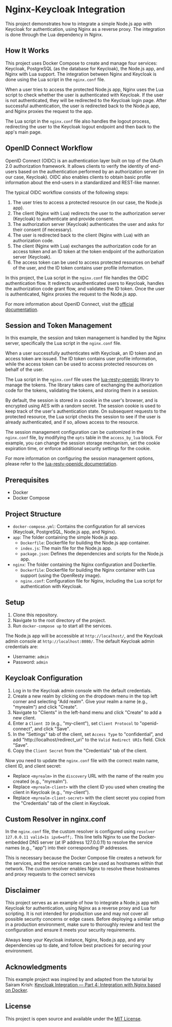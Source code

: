 # Nginx-Keycloak Integration

This project demonstrates how to integrate a simple Node.js app with Keycloak for authentication, using Nginx as a reverse proxy. The integration is done through the Lua dependency in Nginx.

## How It Works

This project uses Docker Compose to create and manage four services: Keycloak, PostgreSQL (as the database for Keycloak), the Node.js app, and Nginx with Lua support. The integration between Nginx and Keycloak is done using the Lua script in the `nginx.conf` file.

When a user tries to access the protected Node.js app, Nginx uses the Lua script to check whether the user is authenticated with Keycloak. If the user is not authenticated, they will be redirected to the Keycloak login page. After successful authentication, the user is redirected back to the Node.js app, and Nginx proxies the request to the app.

The Lua script in the `nginx.conf` file also handles the logout process, redirecting the user to the Keycloak logout endpoint and then back to the app's main page.

## OpenID Connect Workflow

OpenID Connect (OIDC) is an authentication layer built on top of the OAuth 2.0 authorization framework. It allows clients to verify the identity of end-users based on the authentication performed by an authorization server (in our case, Keycloak). OIDC also enables clients to obtain basic profile information about the end-users in a standardized and REST-like manner.

The typical OIDC workflow consists of the following steps:

1. The user tries to access a protected resource (in our case, the Node.js app).
2. The client (Nginx with Lua) redirects the user to the authorization server (Keycloak) to authenticate and provide consent.
3. The authorization server (Keycloak) authenticates the user and asks for their consent (if necessary).
4. The user is redirected back to the client (Nginx with Lua) with an authorization code.
5. The client (Nginx with Lua) exchanges the authorization code for an access token and an ID token at the token endpoint of the authorization server (Keycloak).
6. The access token can be used to access protected resources on behalf of the user, and the ID token contains user profile information.

In this project, the Lua script in the `nginx.conf` file handles the OIDC authentication flow. It redirects unauthenticated users to Keycloak, handles the authorization code grant flow, and validates the ID token. Once the user is authenticated, Nginx proxies the request to the Node.js app.

For more information about OpenID Connect, visit the [official documentation](https://openid.net/connect/).

## Session and Token Management

In this example, the session and token management is handled by the Nginx server, specifically the Lua script in the `nginx.conf` file.

When a user successfully authenticates with Keycloak, an ID token and an access token are issued. The ID token contains user profile information, while the access token can be used to access protected resources on behalf of the user.

The Lua script in the `nginx.conf` file uses the [lua-resty-openidc](https://github.com/zmartzone/lua-resty-openidc) library to manage the tokens. The library takes care of exchanging the authorization code for the tokens, validating the tokens, and storing them in a session.

By default, the session is stored in a cookie in the user's browser, and is encrypted using AES with a random secret. The session cookie is used to keep track of the user's authentication state. On subsequent requests to the protected resource, the Lua script checks the session to see if the user is already authenticated, and if so, allows access to the resource.

The session management configuration can be customized in the `nginx.conf` file, by modifying the `opts` table in the `access_by_lua` block. For example, you can change the session storage mechanism, set the cookie expiration time, or enforce additional security settings for the cookie.

For more information on configuring the session management options, please refer to the [lua-resty-openidc documentation](https://github.com/zmartzone/lua-resty-openidc#session-management).

## Prerequisites

- Docker
- Docker Compose

## Project Structure

- `docker-compose.yml`: Contains the configuration for all services (Keycloak, PostgreSQL, Node.js app, and Nginx).
- `app`: The folder containing the simple Node.js app.
  - `Dockerfile`: Dockerfile for building the Node.js app container.
  - `index.js`: The main file for the Node.js app.
  - `package.json`: Defines the dependencies and scripts for the Node.js app.
- `nginx`: The folder containing the Nginx configuration and Dockerfile.
  - `Dockerfile`: Dockerfile for building the Nginx container with Lua support (using the OpenResty image).
  - `nginx.conf`: Configuration file for Nginx, including the Lua script for authentication with Keycloak.

## Setup

1. Clone this repository.
2. Navigate to the root directory of the project.
3. Run `docker-compose up` to start all the services.

The Node.js app will be accessible at `http://localhost/`, and the Keycloak admin console at `http://localhost:8080/`. The default Keycloak admin credentials are:

- Username: `admin`
- Password: `admin`

## Keycloak Configuration

1. Log in to the Keycloak admin console with the default credentials.
2. Create a new realm by clicking on the dropdown menu in the top left corner and selecting "Add realm". Give your realm a name (e.g., "myrealm") and click "Create".
3. Navigate to "Clients" in the left-hand menu and click "Create" to add a new client.
4. Enter a `Client ID` (e.g., "my-client"), set `Client Protocol` to "openid-connect", and click "Save".
5. In the "Settings" tab of the client, set `Access Type` to "confidential", and add "http://localhost/redirect_uri" to the `Valid Redirect URIs` field. Click "Save".
6. Copy the `Client Secret` from the "Credentials" tab of the client.

Now you need to update the `nginx.conf` file with the correct realm name, client ID, and client secret:

- Replace `<myrealm>` in the `discovery` URL with the name of the realm you created (e.g., "myrealm").
- Replace `<myrealm-client>` with the client ID you used when creating the client in Keycloak (e.g., "my-client").
- Replace `<myrealm-client-secret>` with the client secret you copied from the "Credentials" tab of the client in Keycloak.

## Custom Resolver in nginx.conf

In the `nginx.conf` file, the custom resolver is configured using `resolver 127.0.0.11 valid=1s ipv6=off;`. This line tells Nginx to use the Docker-embedded DNS server (at IP address 127.0.0.11) to resolve the service names (e.g., "app") into their corresponding IP addresses.

This is necessary because the Docker Compose file creates a network for the services, and the service names can be used as hostnames within that network. The custom resolver enables Nginx to resolve these hostnames and proxy requests to the correct services

## Disclaimer

This project serves as an example of how to integrate a Node.js app with Keycloak for authentication, using Nginx as a reverse proxy and Lua for scripting. It is not intended for production use and may not cover all possible security concerns or edge cases. Before deploying a similar setup in a production environment, make sure to thoroughly review and test the configuration and ensure it meets your security requirements.

Always keep your Keycloak instance, Nginx, Node.js app, and any dependencies up to date, and follow best practices for securing your environment.

## Acknowledgments

This example project was inspired by and adapted from the tutorial by Sairam Krish: [Keycloak Integration — Part 4: Integration with Nginx based on Docker](https://sairamkrish.medium.com/keycloak-integration-part-4-integration-with-nginx-based-on-docker-ba1783fa0329). 

## License

This project is open source and available under the [MIT License](LICENSE).
